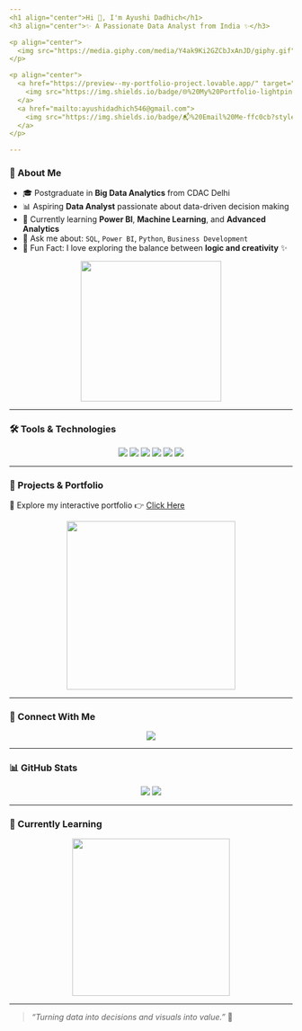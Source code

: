 ```yaml
---
<h1 align="center">Hi 👋, I'm Ayushi Dadhich</h1>
<h3 align="center">✨ A Passionate Data Analyst from India ✨</h3>

<p align="center">
  <img src="https://media.giphy.com/media/Y4ak9Ki2GZCbJxAnJD/giphy.gif" width="250"/>
</p>

<p align="center">
  <a href="https://preview--my-portfolio-project.lovable.app/" target="_blank">
    <img src="https://img.shields.io/badge/🌐%20My%20Portfolio-lightpink?style=for-the-badge"/>
  </a>
  <a href="mailto:ayushidadhich546@gmail.com">
    <img src="https://img.shields.io/badge/📬%20Email%20Me-ffc0cb?style=for-the-badge"/>
  </a>
</p>

---
```


### 🌸 About Me

- 🎓 Postgraduate in **Big Data Analytics** from CDAC Delhi
- 📊 Aspiring **Data Analyst** passionate about data-driven decision making
- 🌱 Currently learning **Power BI**, **Machine Learning**, and **Advanced Analytics**
- 💬 Ask me about: `SQL`, `Power BI`, `Python`, `Business Development`
- 🧠 Fun Fact: I love exploring the balance between **logic and creativity** ✨

<p align="center">
  <img src="https://media.giphy.com/media/v1.Y2lkPTc5MGI3NjExZ3V0MmE4MmY4Mmh2d3F6c3R1bHR3eHZtaDZ6aDVoN25pczF0OXJ3bCZlcD12MV9naWZzX3NlYXJjaCZjdD1n/ZVik7pBtu9dNS/giphy.gif" width="250"/>
</p>

---

### 🛠️ Tools & Technologies

<p align="center">
  <img src="https://img.shields.io/badge/Python-ffd1dc?style=for-the-badge&logo=python&logoColor=black"/>
  <img src="https://img.shields.io/badge/MySQL-ffe4e1?style=for-the-badge&logo=mysql&logoColor=black"/>
  <img src="https://img.shields.io/badge/PowerBI-ffc0cb?style=for-the-badge&logo=powerbi&logoColor=black"/>
  <img src="https://img.shields.io/badge/Pandas-ffe4e1?style=for-the-badge&logo=pandas&logoColor=black"/>
  <img src="https://img.shields.io/badge/Scikit--learn-f7cac9?style=for-the-badge&logo=scikit-learn&logoColor=black"/>
  <img src="https://img.shields.io/badge/Linux-f8c8dc?style=for-the-badge&logo=linux&logoColor=black"/>
</p>

---

### 📂 Projects & Portfolio

🔗 Explore my interactive portfolio 👉 [Click Here](https://preview--my-portfolio-project.lovable.app/)

<p align="center">
  <img src="https://media.giphy.com/media/v1.Y2lkPTc5MGI3NjExdmViNHd5bDZnZnBnczJ5MTh5N3p5dDVjcnk3anFoZHQ0ajBmMWI0OCZlcD12MV9naWZzX3NlYXJjaCZjdD1n/26FL1soZ3STRDSLGU/giphy.gif" width="300"/>
</p>

---

### 🤝 Connect With Me

<p align="center">
  <a href="https://www.linkedin.com/in/ayushidadhich/">
    <img src="https://img.shields.io/badge/LinkedIn-ayushi%20dadhich-f9a1bc?style=for-the-badge&logo=linkedin&logoColor=black"/>
  </a>
</p>

---

### 📊 GitHub Stats

<p align="center">
  <img src="https://github-readme-stats.vercel.app/api?username=ayushi544&show_icons=true&theme=rose_pine&hide_border=true"/>
  <img src="https://github-readme-stats.vercel.app/api/top-langs/?username=ayushi544&layout=compact&theme=rose_pine&hide_border=true"/>
</p>

---

### 🌱 Currently Learning

<p align="center">
  <img src="https://media.giphy.com/media/h408T6Y5GfmXBKW62l/giphy.gif" width="280"/>
</p>

---

> *“Turning data into decisions and visuals into value.”* 🌟
